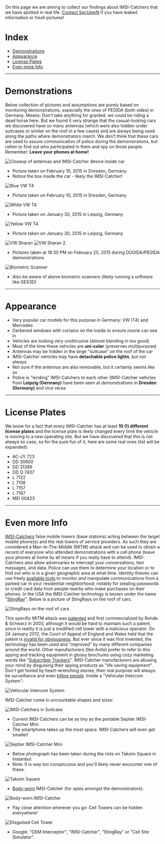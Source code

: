 On this page we are aiming to collect our findings about IMSI-Catchers that we have spotted in real life. [Contact SecUpwN](https://github.com/SecUpwN/Android-IMSI-Catcher-Detector/wiki/Contact) if you have leaked information or fresh pictures!

# Index

* [Demonstrations](https://github.com/SecUpwN/Android-IMSI-Catcher-Detector/wiki/Unmasked-Spies#demonstrations)
* [Appearance](https://github.com/SecUpwN/Android-IMSI-Catcher-Detector/wiki/Unmasked-Spies#appearance)
* [License Plates](https://github.com/SecUpwN/Android-IMSI-Catcher-Detector/wiki/Unmasked-Spies#license-plates)
* [Even more Info](https://github.com/SecUpwN/Android-IMSI-Catcher-Detector/wiki/Unmasked-Spies#even-more-info)

---

# Demonstrations

Below collection of pictures and assumptions are purely based on monitoring demonstrations, especially the ones of PEGIDA (both sides) in Germany. Means: Don't take anything for granted, we could be riding a dead horse here. But we found it very strange that the casual-looking cars we discovered have so many antennas (which were also hidden under suitcases or similar on the roof in a few cases) and are always being used along the paths where demonstrators march. We don't think that these cars are used to assure communication of police during the demonstrations, but rather to find out who participated in them and spy on those people. Remember: **Leave your phones at home!**

![Closeup of antennas and IMSI-Catcher device inside car](https://spideroak.com/share/IFEU2U2JINCA/GitHub/home/SecUpwN/SpiderOak/DOCUMENTATION/IMSI-Catchers/IMSI-Catcher_Antennas.jpg)

* Picture taken on February 10, 2015 in Dresden, Germany
* Notice the box inside the car - likely the IMSI-Catcher!

![Blue VW T4](https://spideroak.com/share/IFEU2U2JINCA/GitHub/home/SecUpwN/SpiderOak/DOCUMENTATION/IMSI-Catchers/IMSI-Catcher_Blue.jpg)

* Picture taken on February 10, 2015 in Dresden, Germany

![White VW T4](https://spideroak.com/share/IFEU2U2JINCA/GitHub/home/SecUpwN/SpiderOak/DOCUMENTATION/IMSI-Catchers/IMSI-Catcher_White.jpg)

* Picture taken on January 30, 2015 in Leipzig, Germany

![Yellow VW T4](https://spideroak.com/share/IFEU2U2JINCA/GitHub/home/SecUpwN/SpiderOak/DOCUMENTATION/IMSI-Catchers/IMSI-Catcher_Yellow.jpg)

* Picture taken on January 30, 2015 in Leipzig, Germany

![VW Sharan](https://spideroak.com/share/IFEU2U2JINCA/GitHub/home/SecUpwN/SpiderOak/DOCUMENTATION/IMSI-Catchers/IMSI-Catcher_VW_Sharan.jpg)
![VW Sharan 2](https://spideroak.com/share/IFEU2U2JINCA/GitHub/home/SecUpwN/SpiderOak/DOCUMENTATION/IMSI-Catchers/IMSI-Catcher_VW_Sharan2.jpg)

* Pictures taken at 18:30 PM on February 25, 2015 during DÜGIDA/PEGIDA demonstrations

![Biometric Scanner](https://spideroak.com/share/IFEU2U2JINCA/GitHub/home/SecUpwN/SpiderOak/DOCUMENTATION/IMSI-Catchers/Biometric_Scanner.jpg)

* Also be aware of above biometric scanners (likely running a software like GES3D)

---

# Appearance

* Very popular car models for this purpose in Germany: VW (T4) and Mercedes
* Darkened windows with curtains on the inside to ensure noone can see in
* Vehicles are looking very unobtrusive (almost blending in too good)
* Most of the time these vehicles are **uni-color** (preserves multipurpose)
* Antennas may be hidden in the large "suitcase" on the roof of the car
* IMSI-Catcher vehicles may have **detachable police lights**, but not always
* Not sure if the antennas are also removable, but it certainly seems like so
* Police is "lending" IMSI-Catchers to each other (IMSI-Catcher vehicles from **Leipzig (Germany)** have been seen at demonstrations in **Dresden (Germany)** and vice versa

---

# License Plates

We know for a fact that every IMSI-Catcher has at least **10 (!) different license plates** and the license plate is likely changed every time the vehicle is moving to a new operating site. But we have discovered that this is not always so case, so for the pure fun of it, here are some real ones (list will be expanded):

* AC-JY 723
* DD 30600
* DD 31399
* DD Q 7437
* L 7122
* L 7136
* L 7157
* L 7187
* MEI 00423

---

# Even more Info

[IMSI-Catchers](https://en.wikipedia.org/wiki/IMSI-catcher) false mobile towers (base stations) acting between the target mobile phone(s) and the real towers of service providers. As such they are considered a Man-In-The-Middle (MITM) attack and can be used to obtain a record of everyone who attended demonstrations with a cell phone (leave your phones at home by all means if you really have to attend). IMSI-Catchers also allow adversaries to intercept your conversations, text messages, and data. Police can use them to determine your location or to find out who is in a given geographic area at what time. Identity thieves can use freely [available tools](http://www.nsaplayset.org/) to monitor and manipulate communications from a parked car in your residential neighborhood; notably for stealing passwords or credit card data from people nearby who make purchases on their phones. In the USA the IMSI-Catcher technology is known under the name "[StingRay](https://en.wikipedia.org/wiki/Stingray_phone_tracker)". Below is a picture of StingRays on the roof of cars.

![StingRays on the roof of cars](https://spideroak.com/share/IFEU2U2JINCA/GitHub/home/SecUpwN/SpiderOak/DOCUMENTATION/IMSI-Catchers/StingRays.jpg)

This specific MITM attack was [patented](https://spideroak.com/share/IFEU2U2JINCA/GitHub/home/SecUpwN/SpiderOak/PAPERS/Technical/%5BGER%5D-Eavesdropping_Method_Patent.pdf) and first commercialized by Rohde & Schwarz in 2003, although it would be hard to maintain such a patent, since in reality it is just a modified cell tower with a malicious operator. On 24 January 2012, the Court of Appeal of England and Wales held that the patent is [invalid for obviousness](https://spideroak.com/share/IFEU2U2JINCA/GitHub/home/SecUpwN/SpiderOak/PAPERS/Technical/%5BENG%5D-Judgment_Invalid_R%26S_Patent.pdf). But ever since it was first invented, the technology has been used and "improved" by many different companies around the world. Other manufacturers (like Anite) prefer to refer to this spying and tracking equipment in glossy brochures using cozy marketing words like "[Subscriber Trackers](https://spideroak.com/share/IFEU2U2JINCA/GitHub/home/SecUpwN/SpiderOak/PAPERS/SysInfos/%5BENG%5D-Triton_Surveillance_Brochure.pdf)". IMSI-Catcher manufacturers are abusing your mind by disguising their spying products as "life saving equipment". Don't get fooled by heart-wrenching stories, their real purpose will always be surveillance and even [killing people](https://firstlook.org/theintercept/2014/02/10/the-nsas-secret-role/). Inside a "Vehicular Intercom System":

![Vehicular Intercom System](https://spideroak.com/share/IFEU2U2JINCA/GitHub/home/SecUpwN/SpiderOak/DOCUMENTATION/IMSI-Catchers/VehicularIntercomSystem.jpg)

IMSI-Catcher come in uncountable shapes and sizes:

![IMSI-Catchers in Suitcase](https://spideroak.com/share/IFEU2U2JINCA/GitHub/home/SecUpwN/SpiderOak/DOCUMENTATION/IMSI-Catchers/IMSI-Catchers.png)

* Current IMSI-Catchers can be as tiny as the portable Septier IMSI-Catcher Mini.
* The smartphone takes up the most space. IMSI-Catchers will even get smaller!

![Septier IMSI-Catcher Mini](https://spideroak.com/share/IFEU2U2JINCA/GitHub/home/SecUpwN/SpiderOak/DOCUMENTATION/IMSI-Catchers/IMSI-Catcher_Mini.png)

* Below photograph has been taken during the riots on Taksim Square in Instanbul.
* Note: It is way too conspicuous and you'll likely never encounter one of these.

![Taksim Square](https://spideroak.com/share/IFEU2U2JINCA/GitHub/home/SecUpwN/SpiderOak/DOCUMENTATION/IMSI-Catchers/IMSI-Catcher_TaksimSquare.jpg)

* [Body-worn](http://arstechnica.com/security/2013/09/01/the-body-worn-imsi-catcher-for-all-your-covert-phone-snooping-needs/) IMSI-Catcher (for spies amongst the demonstrators):

![Body-worn IMSI-Catcher](https://spideroak.com/share/IFEU2U2JINCA/GitHub/home/SecUpwN/SpiderOak/DOCUMENTATION/IMSI-Catchers/IMSI-Catcher_Body.jpg)

* Pay close attention wherever you go: Cell Towers can be hidden everywhere!

![Disguised Cell Tower](https://spideroak.com/share/IFEU2U2JINCA/GitHub/home/SecUpwN/SpiderOak/DOCUMENTATION/IMSI-Catchers/DisguisedCellTower.jpg)

* Google: "GSM Interceptor", "IMSI-Catcher", "StingRay" or "Cell Site Simulator".